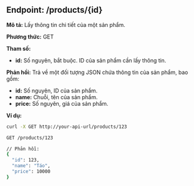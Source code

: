 ## Endpoint: /products/{id}

**Mô tả:** Lấy thông tin chi tiết của một sản phẩm.

**Phương thức:** GET

**Tham số:**
* **id:** Số nguyên, bắt buộc. ID của sản phẩm cần lấy thông tin.

**Phản hồi:**
Trả về một đối tượng JSON chứa thông tin của sản phẩm, bao gồm:
* **id:** Số nguyên, ID của sản phẩm.
* **name:** Chuỗi, tên của sản phẩm.
* **price:** Số nguyên, giá của sản phẩm.

**Ví dụ:**

```bash
curl -X GET http://your-api-url/products/123

GET /products/123

// Phản hồi:
{
  "id": 123,
  "name": "Táo",
  "price": 10000
}
